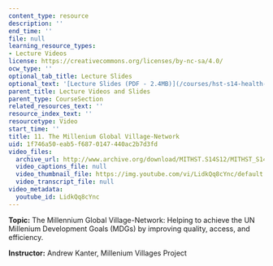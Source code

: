 ```yaml
---
content_type: resource
description: ''
end_time: ''
file: null
learning_resource_types:
- Lecture Videos
license: https://creativecommons.org/licenses/by-nc-sa/4.0/
ocw_type: ''
optional_tab_title: Lecture Slides
optional_text: '[Lecture Slides (PDF - 2.4MB)](/courses/hst-s14-health-information-systems-to-improve-quality-of-care-in-resource-poor-settings-spring-2012/resources/mithst_s14s12_lec18_1113)'
parent_title: Lecture Videos and Slides
parent_type: CourseSection
related_resources_text: ''
resource_index_text: ''
resourcetype: Video
start_time: ''
title: 11. The Millenium Global Village-Network
uid: 1f746a50-eab5-f687-0147-440ac2b7d3fd
video_files:
  archive_url: http://www.archive.org/download/MITHST.S14S12/MITHST_S14S12_lec11_300k.mp4
  video_captions_file: null
  video_thumbnail_file: https://img.youtube.com/vi/LidkQq8cYnc/default.jpg
  video_transcript_file: null
video_metadata:
  youtube_id: LidkQq8cYnc
---
```


**Topic:** The Millennium Global Village-Network: Helping to achieve the UN Millenium Development Goals (MDGs) by improving quality, access, and efficiency.

**Instructor:** Andrew Kanter, Millenium Villages Project

